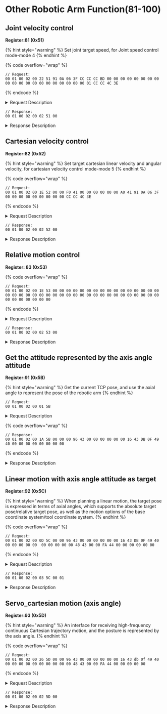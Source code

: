 # Other Robotic Arm Function(81-100)

## Joint velocity control

**Register:81 (0x51)**

{% hint style="warning" %}
Set joint target speed, for Joint speed control mode-mode 4
{% endhint %}

{% code overflow="wrap" %}
```
// Request:
00 01 00 02 00 22 51 91 0A 06 3F CC CC CC BD 00 00 00 00 00 00 00 00 00 00 00 00 00 00 00 00 00 00 00 00 01 CC CC 4C 3E
```
{% endcode %}

<details>

<summary>Request Description</summary>

{% code overflow="wrap" %}
```
//00 01    U16, Transaction ID
//00 02    U16, Protocol Identifier
//00 22    U16, Length 
//51       U8, Register
//91 0A 06 3F	FP32, Joint 1 target speed: π/6 rad/s
//CC CC CC BD	FP32, Joint 2 target speed: -0.1 rad/s
//00 00 00 00	FP32, Joint 3 target speed: 0 rad/s
//00 00 00 00	FP32, Joint 4 target speed: 0 rad/s
//00 00 00 00	FP32, Joint 5 target speed: 0 rad/s
//00 00 00 00	FP32, Joint 6 target speed: 0 rad/s
//00 00 00 00	FP32, Joint 7 target speed: 0 rad/s
//01	U8, whether all joints accelerate and decelerate synchronously: 1-True
//CC CC 4C 3E	FP32, duration: 0.2s
```
{% endcode %}

</details>

```
// Response:
00 01 00 02 00 02 51 00
```

<details>

<summary>Response Description</summary>

```
//00 01    U16, Transaction ID
//00 02    U16, Protocol Identifier
//00 02    U16, Length 
//51       U8, Register
//00       U8, State
```

</details>

## Cartesian velocity control

**Register:82 (0x52)**

{% hint style="warning" %}
Set target cartesian linear velocity and angular velocity, for cartesian velocity control mode-mode 5
{% endhint %}

{% code overflow="wrap" %}
```
// Request:
00 01 00 02 00 1E 52 00 00 F0 41 00 00 00 00 00 00 A0 41 91 0A 06 3F 00 00 00 00 00 00 00 00 00 CC CC 4C 3E 
```
{% endcode %}

<details>

<summary>Request Description</summary>

```
//00 01    U16, Transaction ID
//00 02    U16, Protocol Identifier
//00 1E    U16, Length 
//52       U8, Register
//00 00 F0 41	FP32,  Cartesian linear velocity: Vx = 30 mm/s 
//00 00 00 00	FP32,  Cartesian linear velocity: Vy = 0 mm/s 
//00 00 A0 41	FP32,  Cartesian linear velocity: Vz = 20 mm/s 
//91 0A 06 3F	FP32,  Cartesian angular velocity: ωx = π/6 rad/s 
//00 00 00 00	FP32,  Cartesian angular velocity: ωy= 0  rad/s 
//00 00 00 00	FP32,  Cartesian angular velocity ωz = 0  rad/s 
//00	U8,  is tool coordinate or not: 0-base coordinate 
//CC CC 4C 3E	FP32,  duration: 0.2s 
```

</details>

```
// Response:
00 01 00 02 00 02 52 00
```

<details>

<summary>Response Description</summary>

```
//00 01    U16, Transaction ID
//00 02    U16, Protocol Identifier
//00 02    U16, Length 
//52       U8, Register
//00       U8, State
```

</details>

## Relative motion control

**Register: 83 (0x53)**

{% code overflow="wrap" %}
```
// Request:
00 01 00 02 00 1E 53 00 00 00 00 00 00 00 00 00 00 00 00 00 00 00 00 00 00 00 00 00 00 00 00 00 00 00 00 00 00 00 00 00 00 00 00 00 00 00 00 00 00 00 00 00 00 
```
{% endcode %}

<details>

<summary>Request Description</summary>

{% code overflow="wrap" %}
```
//00 01    U16, Transaction ID
//00 02    U16, Protocol Identifier
//00 1E    U16, Length 
//53       U8, Register
//00 00 00 00	FP32, TCP control，Parameter is X (mm) Joint control，Parameter is J1 (rad)
//00 00 00 00	FP32, TCP control，Parameter is y (mm) Joint control，Parameter is J2 (rad)
//00 00 00 00	FP32, TCP control，Parameter is z (mm) Joint control，Parameter isJ3 (rad)
//00 00 00 00	FP32, TCP control，Parameter is roll (rad) Joint control，Parameter is J4 (rad)
//00 00 00 00	FP32, TCP control，Parameter is pitch (rad) Joint control，Parameter is J5 (rad)
//00 00 00 00	FP32, TCP control，Parameter isyaw (rad) Joint control，Parameter is J6 (rad)
//00 00 00 00	FP32, TCP control，Parameter is meaningless Joint control，Parameter is J7 (rad)
//00 00 00 00	FP32, speed(mm/s, rad/s)
//00 00 00 00	FP32, acceleration(mm/s^2, rad/s^2)
//00 00 00 00	FP32, move time（useless, just 0）
//00 00 00 00	FP32, radius(mm)

//00	U8,
TCP or Joint
0: TCP
1: Joint

//00	U8,
RPY control，only in TCP control（ 2 is 0）
0: RPY control
1: Angle control
```
{% endcode %}

</details>

```
// Response:
00 01 00 02 00 02 53 00
```

<details>

<summary>Response Description</summary>

```
//00 01    U16, Transaction ID
//00 02    U16, Protocol Identifier
//00 02    U16, Length 
//53       U8, Register
//00       U8, State
```

</details>

## Get the attitude represented by the axis angle attitude

**Register:91 (0x5B)**

{% hint style="warning" %}
Get the current TCP pose, and use the axial angle to represent the pose of the robotic arm
{% endhint %}

```
// Request:
00 01 00 02 00 01 5B  
```

<details>

<summary>Request Description</summary>

```
//00 01    U16, Transaction ID
//00 02    U16, Protocol Identifier
//00 01    U16, Length 
//5B       U8, Register
```

</details>

{% code overflow="wrap" %}
```
// Response:
00 01 00 02 00 1A 5B 00 00 00 96 43 00 00 00 00 00 00 16 43 DB 0F 49 40 00 00 00 00 00 00 00 00 
```
{% endcode %}

<details>

<summary>Response Description</summary>

```
//00 01    U16, Transaction ID
//00 02    U16, Protocol Identifier
//00 1A    U16, Length 
//5B       U8, Register
//00       U8, State
//00 00 96 43	FP32,  Current Cartesian coordinate X=300mm
//00 00 00 00	FP32,  Current Cartesian coordinate Y=0
//00 00 16 43	FP32,  Current Cartesian coordinate Z=150mm
//DB 0F 49 40	FP32,  Current Cartesian coordinate Rx=π rad 
//00 00 00 00	FP32,  Current Cartesian coordinate Ry=0 
//00 00 00 00	FP32,  Current Cartesian coordinate Rz=0 
```

</details>

## Linear motion with axis angle attitude as target

**Register:92 (0x5C)**

{% hint style="warning" %}
When planning a linear motion, the target pose is expressed in terms of axial angles, which supports the absolute target pose/relative target pose, as well as the motion options of the base coordinate system/tool coordinate system.
{% endhint %}

{% code overflow="wrap" %}
```
// Request:
00 01 00 02 00 0D 5C 00 00 96 43 00 00 00 00 00 00 16 43 DB 0F 49 40 00 00 00 00 00  00 00 00 00 00 48 43 00 00 FA 44 00 00 00 00 00 00 
```
{% endcode %}

<details>

<summary>Request Description</summary>

{% code overflow="wrap" %}
```
//00 01    U16, Transaction ID
//00 02    U16, Protocol Identifier
//00 0D    U16, Length 
//5C       U8, Register
//00 00 96 43	FP32, X=300mm
//00 00 00 00	FP32, Y=0
//00 00 16 43	FP32, Z=150mm
//DB 0F 49 40	FP32, Rx=π  rad
//00 00 00 00	FP32, Ry=0
//00 00 00 00	FP32, Rz=0
//00 00 48 43	FP32, motion speed=200 mm/s
//00 00 FA 44	FP32, acceleration=2000mm/s2
//00 00 00 00	FP32, motion time, 0
//00	U8, 
0base coordinate system motion
Motion coordinate system：
0: the base coordinate system motion
1: the tool coordinate system motion

//00	U8, 
 absolute pose
 If the motion coordinate system is the base coordinate system.
0 represents the given pose is an absolute pose
1 represents the given pose is a relative pose
 (the given parameters 1-6 coordinates are based on the current an offset of position)
```
{% endcode %}

</details>

```
// Response:
00 01 00 02 00 03 5C 00 01
```

<details>

<summary>Response Description</summary>

```
//00 01    U16, Transaction ID
//00 02    U16, Protocol Identifier
//00 03    U16, Length 
//5C       U8, Register
//00 01    U16, State
```

</details>

## Servo\_cartesian motion (axis angle)

**Register:93 (0x5D)**

{% hint style="warning" %}
An interface for receiving high-frequency continuous Cartesian trajectory motion, and the posture is represented by the axis angle.
{% endhint %}

{% code overflow="wrap" %}
```
// Request:
00 01 00 02 00 26 5D 00 00 96 43 00 00 00 00 00 00 16 43 db 0f 49 40 00 00 00 00 00 00 00 00 00 00 48 43 00 00 FA 44 00 00 00 00 00   
```
{% endcode %}

<details>

<summary>Request Description</summary>

{% code overflow="wrap" %}
```
//00 01    U16, Transaction ID
//00 02    U16, Protocol Identifier
//00 26    U16, Length 
//5D       U8, Register
//00 00 96 43	FP32, X=300mm
//00 00 00 00	FP32, Y=0
//00 00 16 43	FP32, Z=150mm
//db 0f 49 40	FP32, Rx=πrad
//00 00 00 00	FP32, Ry=0
//00 00 00 00	FP32, Rz=0
//00 00 48 43	FP32, motion speed=200mm/s
//00 00 FA 44	FP32, acceleration=2000mm/s2
//00 00 00 00	FP32, 
base coordinate system motion
Motion coordinate system：
0: the base coordinate system motion
1: the tool coordinate system motion

//00
0absolute pose
If the motion coordinate system is the base coordinate system.
0 represents the given pose is an absolute pose
1 represents the given pose is a relative pose
The given parameters 1-6 coordinates are based on the current an offset of position
```
{% endcode %}

</details>

```
// Response:
00 01 00 02 00 02 5D 00
```

<details>

<summary>Response Description</summary>

```
//00 01    U16, Transaction ID
//00 02    U16, Protocol Identifier
//00 02    U16, Length 
//5D       U8, Register
//00       U8, State
```

</details>
